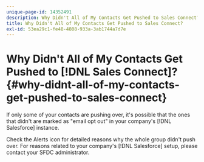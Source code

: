 ```yaml
---
unique-page-id: 14352491
description: Why Didn't All of My Contacts Get Pushed to Sales Connect? - Marketo Docs - Product Documentation
title: Why Didn't All of My Contacts Get Pushed to Sales Connect?
exl-id: 53ea29c1-fe48-4808-933a-3ab1744a7d7e
---
```

# Why Didn't All of My Contacts Get Pushed to [!DNL Sales Connect]? {#why-didnt-all-of-my-contacts-get-pushed-to-sales-connect}

If only some of your contacts are pushing over, it's possible that the ones that didn't are marked as "email opt out" in your company's [!DNL Salesforce] instance.

Check the Alerts icon for detailed reasons why the whole group didn't push over. For reasons related to your company's [!DNL Salesforce] setup, please contact your SFDC administrator.
